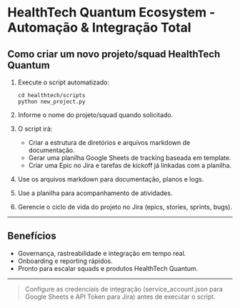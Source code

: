 # HealthTech Quantum Ecosystem - Automação & Integração Total

## Como criar um novo projeto/squad HealthTech Quantum

1. Execute o script automatizado:
   ```
   cd healthtech/scripts
   python new_project.py
   ```
2. Informe o nome do projeto/squad quando solicitado.

3. O script irá:
   - Criar a estrutura de diretórios e arquivos markdown de documentação.
   - Gerar uma planilha Google Sheets de tracking baseada em template.
   - Criar uma Epic no Jira e tarefas de kickoff já linkadas com a planilha.

4. Use os arquivos markdown para documentação, planos e logs.
5. Use a planilha para acompanhamento de atividades.
6. Gerencie o ciclo de vida do projeto no Jira (epics, stories, sprints, bugs).

---

## Benefícios

- Governança, rastreabilidade e integração em tempo real.
- Onboarding e reporting rápidos.
- Pronto para escalar squads e produtos HealthTech Quantum.

---

> Configure as credenciais de integração (service_account.json para Google Sheets e API Token para Jira) antes de executar o script.